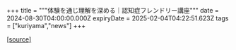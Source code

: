 +++
title = """体験を通じ理解を深める｜認知症フレンドリー講座"""
date = 2024-08-30T04:00:00.000Z
expiryDate = 2025-02-04T04:22:51.623Z
tags = ["kuriyama","news"]
+++


[[source]](https://www.town.kuriyama.hokkaido.jp/soshiki/43/28659.html)
